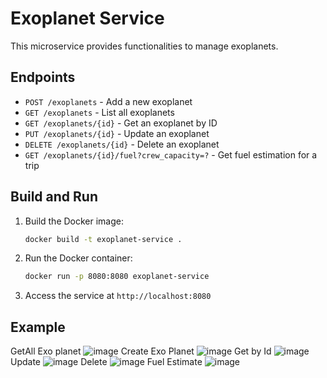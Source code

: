 # Exoplanet Service

This microservice provides functionalities to manage exoplanets.

## Endpoints

- `POST /exoplanets` - Add a new exoplanet
- `GET /exoplanets` - List all exoplanets
- `GET /exoplanets/{id}` - Get an exoplanet by ID
- `PUT /exoplanets/{id}` - Update an exoplanet
- `DELETE /exoplanets/{id}` - Delete an exoplanet
- `GET /exoplanets/{id}/fuel?crew_capacity=?` - Get fuel estimation for a trip

## Build and Run

1. Build the Docker image:
    ```sh
    docker build -t exoplanet-service .
    ```

2. Run the Docker container:
    ```sh
    docker run -p 8080:8080 exoplanet-service
    ```

3. Access the service at `http://localhost:8080`

## Example
GetAll Exo planet
![image](https://github.com/AviralDixit-star/exoplanet-service/assets/61451663/7ea38a5f-f776-4be4-8e67-5b3c1b448cb8)
Create Exo Planet
![image](https://github.com/AviralDixit-star/exoplanet-service/assets/61451663/9e696b79-4a3f-45f9-897c-2119b48a99f7)
Get by Id
![image](https://github.com/AviralDixit-star/exoplanet-service/assets/61451663/c69690bc-48c5-4308-8759-1ab5f127959c)
Update
![image](https://github.com/AviralDixit-star/exoplanet-service/assets/61451663/42027679-fb88-4701-b891-cbe8038e5d81)
Delete
![image](https://github.com/AviralDixit-star/exoplanet-service/assets/61451663/061788ea-83b2-4ccc-8ce2-e7fa809de372)
Fuel Estimate
![image](https://github.com/AviralDixit-star/exoplanet-service/assets/61451663/d736c871-4b67-4e78-962f-9c9bf98c0df1)





